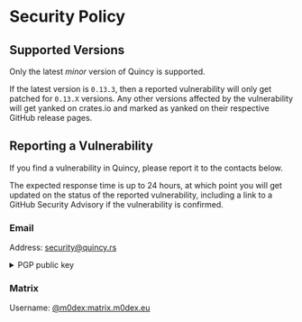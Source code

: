 # Security Policy

## Supported Versions

Only the latest _minor_ version of Quincy is supported.

If the latest version is `0.13.3`, then a reported vulnerability will only get patched for `0.13.X` versions. 
Any other versions affected by the vulnerability will get yanked on crates.io and marked as yanked on their respective GitHub release pages.

## Reporting a Vulnerability

If you find a vulnerability in Quincy, please report it to the contacts below.

The expected response time is up to 24 hours, at which point you will get updated on the status of the reported vulnerability, including a link to a GitHub Security Advisory if the vulnerability is confirmed.

### Email
Address: [security@quincy.rs](mailto:security@quincy.rs) <details>
<summary>PGP public key</summary>
  
  ```
  -----BEGIN PGP PUBLIC KEY BLOCK-----

  xjMEZ17ysBYJKwYBBAHaRw8BAQdAQY/W3xl8qK4WnCMeiYsDTGtkij8+xE1X
  UGI99Ut1psfNJ3NlY3VyaXR5QHF1aW5jeS5ycyA8c2VjdXJpdHlAcXVpbmN5
  LnJzPsLAEQQTFgoAgwWCZ17ysAMLCQcJkAVpmiW5K6AiRRQAAAAAABwAIHNh
  bHRAbm90YXRpb25zLm9wZW5wZ3Bqcy5vcmeQwn5hrbloGwckqp2msx8TAlzl
  dQs2YcDgj0knLXGABAMVCggEFgACAQIZAQKbAwIeARYhBIwfFPUEYB9cjPo+
  SwVpmiW5K6AiAAAH+QD/eBM/R0QFaHgrLPxCxVN/3YzOqz7aN6gylVkqFFF8
  PkoBANbpnqrGDigvcS7q6HyIKi3HfgcvCVTMSsOhdCRfRf8PzjgEZ17ysBIK
  KwYBBAGXVQEFAQEHQIPREAhC/NJ6tK0ZnoH3hcCVnrJFrb8GEJgcmhKbGYUA
  AwEIB8K+BBgWCgBwBYJnXvKwCZAFaZoluSugIkUUAAAAAAAcACBzYWx0QG5v
  dGF0aW9ucy5vcGVucGdwanMub3Jn0m7V8MRL4FHw0cl8Jr90F35IthaIfZY3
  AmqPRE+XnfACmwwWIQSMHxT1BGAfXIz6PksFaZoluSugIgAAHMsBAIPNu15t
  5RqBPG7lGICgJdVANonYH3KnVwQNK18UREPjAP46S7rEcizD3KwJQdxwEeSd
  T0mPh+GcWbumqI7kh/nZBA==
  =VeP/
  -----END PGP PUBLIC KEY BLOCK-----
  ```
  
</details>

### Matrix
Username: [@m0dex:matrix.m0dex.eu](https://matrix.to/#/@m0dex:matrix.m0dex.eu)
